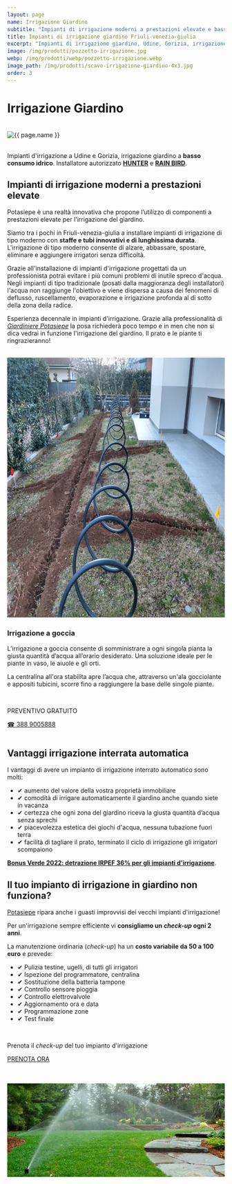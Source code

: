 ```yaml
---
layout: page
name: Irrigazione Giardino
subtitle: "Impianti di irrigazione moderni a prestazioni elevate e basso consumo idrico."
title: Impianti di irrigazione giardino Friuli-venezia-giulia
excerpt: "Impianti di irrigazione giardino, Udine, Gorizia, irrigazione a goccia, irrigazione interrata, irrigazione giardino, installatore autorizzato Hunter e Rain-Bird"
image: /img/prodotti/pozzetto-irrigazione.jpg
webp: /img/prodotti/webp/pozzetto-irrigazione.webp
image_path: /img/prodotti/scavo-irrigazione-giardino-4x3.jpg
order: 3
---
```

# Irrigazione Giardino

<br/>
<div class="carousel">
<picture>
  <source srcset="{{ page.webp }}" type="image/webp">
  <source srcset="{{ page.image }}" type="image/jpeg">
  <img src="{{ page.image }}" width="800" height="600" alt="{{ page.name }}" title="{{ page.name }}"/>
</picture>
</div>
<br/>

Impianti d'irrigazione a Udine e Gorizia, irrigazione giardino a **basso consumo idrico**. Installatore autorizzato
<a href="https://www.hunterindustries.com/it" title="Potasiepe è installatore irrigazione giardino autorizzato *hunterindustries*" target="_blank" rel="noopener noreferrer"><strong>HUNTER</strong></a> e
<a href="https://www.rainbird.com/it/eur" title="Potasiepe è installatore irrigazione giardino autorizzato *rainbird*" target="_blank" rel="noopener noreferrer"><strong>RAIN BIRD</strong></a>.

## Impianti di irrigazione moderni a prestazioni elevate

Potasiepe è una realtà innovativa che propone l’utilizzo di componenti a prestazioni elevate per l'irrigazione del giardino.

Siamo tra i pochi in Friuli-venezia-giulia a installare impianti di irrigazione di tipo moderno con **staffe e tubi  innovativi e di lunghissima durata**. L'irrigazione di tipo moderno consente di alzare, abbassare, spostare, eliminare e aggiungere irrigatori senza difficoltà.   

Grazie all'installazione di impianti d'irrigazione progettati da un professionista potrai evitare i più comuni problemi di inutile spreco d'acqua. Negli impianti di tipo tradizionale (posati dalla maggioranza degli installatori) l'acqua non raggiunge l'obiettivo e viene dispersa a causa dei fenomeni di deflusso, ruscellamento, evaporazione e irrigazione profonda al di sotto della zona della radice.

Esperienza decennale in impianti d'irrigazione. Grazie alla professionalità di [*Giardiniere Potasiepe*](/chi-sono/ "chi-sono") la posa richiederà poco tempo e in men che non si dica vedrai in funzione l'irrigazione del giardino. Il prato e le piante ti ringrazieranno!

<br/>
<picture>
  <source srcset="/img/prodotti/webp/scavo-irrigazione-giardino.webp" type="image/webp">
  <source srcset="/img/prodotti/scavo-irrigazione-giardino.jpg" type="image/jpeg">
  <img src="/img/prodotti/scavo-irrigazione-giardino.jpg" width="800" height="600" alt="scavi impianto d'irrigazione in giardino" title="scavi impianti irrigazione giardino"/>
</picture>
<br/>

### Irrigazione a goccia

L’irrigazione a goccia consente di somministrare a ogni singola pianta la giusta quantità d’acqua all’orario desiderato. Una soluzione ideale per le piante in vaso, le aiuole e gli orti.

La centralina all'ora stabilita apre l’acqua che, attraverso un'ala gocciolante e appositi tubicini, scorre fino a raggiungere la base delle singole piante.

<br/>
<div class="text-center">
  <p class="h3">PREVENTIVO GRATUITO</p>
  <a title="Chiama adesso per un preventivo gratuito" href="tel:+393889005888" class="button">&#9742; 388 9005888</a>
</div>
<br/>

## Vantaggi irrigazione interrata automatica

I vantaggi di avere un impianto di irrigazione interrato automatico sono molti:

- &#10004; aumento del valore della vostra proprietà immobiliare
- &#10004; comodità di irrigare automaticamente il giardino anche quando siete in vacanza
- &#10004; certezza che ogni zona del giardino riceva la giusta quantità d’acqua senza sprechi
- &#10004; piacevolezza estetica dei giochi d'acqua, nessuna tubazione fuori terra
- &#10004; facilità di tagliare il prato, terminato il ciclo di irrigazione gli irrigatori scompaiono

[**Bonus Verde 2022: detrazione IRPEF 36% per gli impianti d'irrigazione**](/news/bonus-verde "Bonus Verde 2022").

## Il tuo impianto di irrigazione in giardino non funziona?

[Potasiepe](/chi-sono/ "chi-sono") ripara anche i guasti improvvisi dei vecchi impianti d'irrigazione!

Per un'irrigazione sempre efficiente vi **consigliamo un *check-up* ogni 2 anni**.

La manutenzione ordinaria (*check-up*) ha un **costo variabile da 50 a 100 euro** e prevede:

- &#10004; Pulizia testine, ugelli, di tutti gli irrigatori
- &#10004; Ispezione del programmatore, centralina
- &#10004; Sostituzione della batteria tampone
- &#10004; Controllo sensore pioggia
- &#10004; Controllo elettrovalvole
- &#10004; Aggiornamento ora e data
- &#10004; Programmazione zone
- &#10004; Test finale

<br/>
<div class="text-center">
  <p class="h3">Prenota il <em>check-up</em> del tuo impianto d'irrigazione</p>
  <a title="Prenota ora" href="/contatti/" class="button">PRENOTA ORA</a>
</div>
<br/><br/>

![Impianti d'irrigazione a Udine e Gorizia](/img/prodotti/irrigazione.png "Impianti d'irrigazione a Udine e Gorizia")
